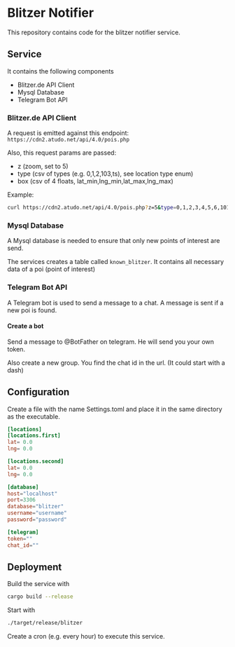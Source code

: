 # Blitzer Notifier

This repository contains code for the blitzer notifier service. 

## Service
It contains the following components
- Blitzer.de API Client
- Mysql Database
- Telegram Bot API

### Blitzer.de API Client
A request is emitted against this endpoint:  
`https://cdn2.atudo.net/api/4.0/pois.php`

Also, this request params are passed:
- z (zoom, set to 5)
- type (csv of types (e.g. 0,1,2,103,ts), see location type enum)
- box (csv of 4 floats, lat_min,lng_min,lat_max,lng_max)

Example: 
```bash
curl https://cdn2.atudo.net/api/4.0/pois.php?z=5&type=0,1,2,3,4,5,6,101,102,103,104,105,106,107,108,109,110,111,112,113,114,115,117,ts,vwd&box=xx.x,xx.x,xx.x,xx.x
```

### Mysql Database
A Mysql database is needed to ensure that only new points of interest are send.

The services creates a table called `known_blitzer`. It contains all necessary data of a poi (point of interest)

### Telegram Bot API
A Telegram bot is used to send a message to a chat. A message is sent if a new poi is found. 

#### Create a bot
Send a message to @BotFather on telegram. He will send you your own token. 

Also create a new group. You find the chat id in the url. (It could start with a dash)

## Configuration
Create a file with the name Settings.toml and place it in the same directory as the executable.

```toml
[locations]
[locations.first]
lat= 0.0
lng= 0.0

[locations.second]
lat= 0.0
lng= 0.0

[database]
host="localhost"
port=3306
database="blitzer"
username="username"
password="password"

[telegram]
token=""
chat_id=""
```

## Deployment
Build the service with
```bash
cargo build --release
```

Start with
```bash
./target/release/blitzer
```

Create a cron (e.g. every hour) to execute this service.
